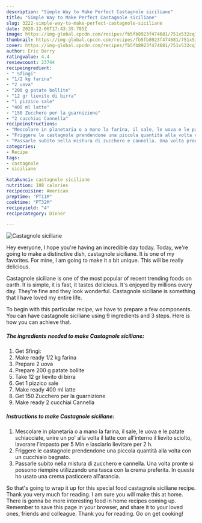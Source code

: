 ```yaml
---
description: "Simple Way to Make Perfect Castagnole siciliane"
title: "Simple Way to Make Perfect Castagnole siciliane"
slug: 3222-simple-way-to-make-perfect-castagnole-siciliane
date: 2020-12-06T17:43:39.785Z
image: https://img-global.cpcdn.com/recipes/fb5fb8923f474681/751x532cq70/castagnole-siciliane-recipe-main-photo.jpg
thumbnail: https://img-global.cpcdn.com/recipes/fb5fb8923f474681/751x532cq70/castagnole-siciliane-recipe-main-photo.jpg
cover: https://img-global.cpcdn.com/recipes/fb5fb8923f474681/751x532cq70/castagnole-siciliane-recipe-main-photo.jpg
author: Eric Berry
ratingvalue: 4.4
reviewcount: 23744
recipeingredient:
- " Sfingi"
- "1/2 kg farina"
- "2 uova"
- "200 g patate bollite"
- "12 gr lievito di birra"
- "1 pizzico sale"
- "400 ml latte"
- "150 Zucchero per la guarnizione"
- "2 cucchiai Cannella"
recipeinstructions:
- "Mescolare in planetaria o a mano la farina, il sale, le uova e le patate schiacciate, unire un po&#39; alla volta il latte con all&#39;interno il lievito sciolto, lavorare l&#39;impasto per 5 Min e lasciarlo lievitare per 2 h."
- "Friggere le castagnole prendendone una piccola quantità alla volta con un cucchiaio bagnato."
- "Passarle subito nella mistura di zucchero e cannella. Una volta pronte si possono riempire utilizzando una tasca con la crema preferita. In queste ho usato una crema pasticcera all&#39;arancia."
categories:
- Recipe
tags:
- castagnole
- siciliane

katakunci: castagnole siciliane 
nutrition: 108 calories
recipecuisine: American
preptime: "PT11M"
cooktime: "PT32M"
recipeyield: "4"
recipecategory: Dinner

---
```



![Castagnole siciliane](https://img-global.cpcdn.com/recipes/fb5fb8923f474681/751x532cq70/castagnole-siciliane-recipe-main-photo.jpg)

Hey everyone, I hope you're having an incredible day today. Today, we're going to make a distinctive dish, castagnole siciliane. It is one of my favorites. For mine, I am going to make it a bit unique. This will be really delicious.

Castagnole siciliane is one of the most popular of recent trending foods on earth. It is simple, it is fast, it tastes delicious. It's enjoyed by millions every day. They're fine and they look wonderful. Castagnole siciliane is something that I have loved my entire life.




To begin with this particular recipe, we have to prepare a few components. You can have castagnole siciliane using 9 ingredients and 3 steps. Here is how you can achieve that.

<!--inarticleads1-->

##### The ingredients needed to make Castagnole siciliane:

1. Get  Sfingi:
1. Make ready 1/2 kg farina
1. Prepare 2 uova
1. Prepare 200 g patate bollite
1. Take 12 gr lievito di birra
1. Get 1 pizzico sale
1. Make ready 400 ml latte
1. Get 150 Zucchero per la guarnizione
1. Make ready 2 cucchiai Cannella




<!--inarticleads2-->

##### Instructions to make Castagnole siciliane:

1. Mescolare in planetaria o a mano la farina, il sale, le uova e le patate schiacciate, unire un po&#39; alla volta il latte con all&#39;interno il lievito sciolto, lavorare l&#39;impasto per 5 Min e lasciarlo lievitare per 2 h.
1. Friggere le castagnole prendendone una piccola quantità alla volta con un cucchiaio bagnato.
1. Passarle subito nella mistura di zucchero e cannella. Una volta pronte si possono riempire utilizzando una tasca con la crema preferita. In queste ho usato una crema pasticcera all&#39;arancia.




So that's going to wrap it up for this special food castagnole siciliane recipe. Thank you very much for reading. I am sure you will make this at home. There is gonna be more interesting food in home recipes coming up. Remember to save this page in your browser, and share it to your loved ones, friends and colleague. Thank you for reading. Go on get cooking!
